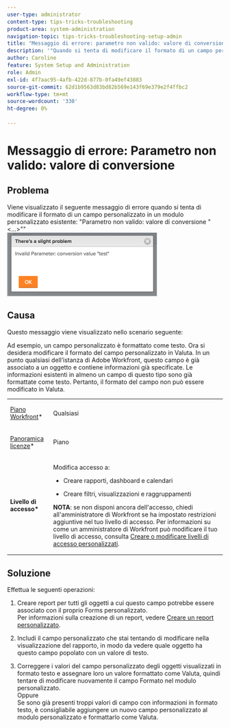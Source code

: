 ```yaml
---
user-type: administrator
content-type: tips-tricks-troubleshooting
product-area: system-administration
navigation-topic: tips-tricks-troubleshooting-setup-admin
title: "Messaggio di errore: parametro non valido: valore di conversione"
description: '"Quando si tenta di modificare il formato di un campo personalizzato in un modulo personalizzato esistente, viene visualizzato il seguente messaggio di errore: "Parametro non valido: valore di conversione "&lt;...&gt;""'
author: Caroline
feature: System Setup and Administration
role: Admin
exl-id: 4f7aac95-4afb-422d-877b-0fa49ef43883
source-git-commit: 62d1b9563d83bd82b569e143f69e379e2f4ffbc2
workflow-type: tm+mt
source-wordcount: '330'
ht-degree: 0%

---
```


# Messaggio di errore: Parametro non valido: valore di conversione

## Problema

Viene visualizzato il seguente messaggio di errore quando si tenta di modificare il formato di un campo personalizzato in un modulo personalizzato esistente: &quot;Parametro non valido: valore di conversione &quot;&lt;...>&quot;&quot;\
![custom_field_format_invalid_parameter_error.png](assets/custom-field-format-invalid-parameter-error-350x148.png)

## Causa

Questo messaggio viene visualizzato nello scenario seguente:

Ad esempio, un campo personalizzato è formattato come testo.  Ora si desidera modificare il formato del campo personalizzato in Valuta. In un punto qualsiasi dell’istanza di Adobe Workfront, questo campo è già associato a un oggetto e contiene informazioni già specificate. Le informazioni esistenti in almeno un campo di questo tipo sono già formattate come testo. Pertanto, il formato del campo non può essere modificato in Valuta.

<table style="table-layout:auto"> 
 <col> 
 <col> 
 <tbody> 
  <tr> 
   <td role="rowheader"> <p><a href="https://www.workfront.com/plans" target="_blank">Piano Workfront</a>*</p> </td> 
   <td>Qualsiasi</td> 
  </tr> 
  <tr> 
   <td role="rowheader"> <p><a href="../../administration-and-setup/add-users/access-levels-and-object-permissions/wf-licenses.md" class="MCXref xref">Panoramica licenze</a>*</p> </td> 
   <td>Piano</td> 
  </tr> 
  <tr data-mc-conditions=""> 
   <td role="rowheader"><strong>Livello di accesso*</strong> </td> 
   <td> <p>Modifica accesso a:</p> 
    <ul> 
     <li> <p>Creare rapporti, dashboard e calendari</p> </li> 
     <li> <p>Creare filtri, visualizzazioni e raggruppamenti</p> </li> 
    </ul> <p><b>NOTA</b>: se non disponi ancora dell'accesso, chiedi all'amministratore di Workfront se ha impostato restrizioni aggiuntive nel tuo livello di accesso. Per informazioni su come un amministratore di Workfront può modificare il tuo livello di accesso, consulta <a href="../../administration-and-setup/add-users/configure-and-grant-access/create-modify-access-levels.md" class="MCXref xref">Creare o modificare livelli di accesso personalizzati</a>.</p> </td> 
  </tr> 
 </tbody> 
</table>

## Soluzione

Effettua le seguenti operazioni:

1. Creare report per tutti gli oggetti a cui questo campo potrebbe essere associato con il proprio Forms personalizzato.\
   Per informazioni sulla creazione di un report, vedere [Creare un report personalizzato](../../reports-and-dashboards/reports/creating-and-managing-reports/create-custom-report.md).

1. Includi il campo personalizzato che stai tentando di modificare nella visualizzazione del rapporto, in modo da vedere quale oggetto ha questo campo popolato con un valore di testo.
1. Correggere i valori del campo personalizzato degli oggetti visualizzati in formato testo e assegnare loro un valore formattato come Valuta, quindi tentare di modificare nuovamente il campo Formato nel modulo personalizzato.\
   Oppure\
   Se sono già presenti troppi valori di campo con informazioni in formato testo, è consigliabile aggiungere un nuovo campo personalizzato al modulo personalizzato e formattarlo come Valuta.
